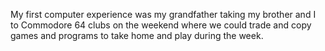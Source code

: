 My first computer experience was my grandfather taking my brother and I to Commodore 64 clubs on the weekend where we could trade and copy games and programs to take home and play during the week.
